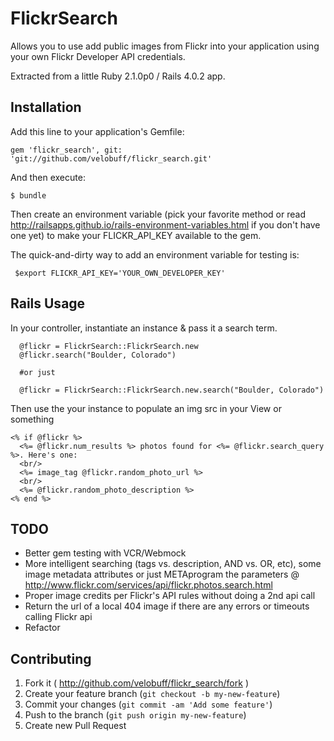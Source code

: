 # FlickrSearch

Allows you to use add public images from Flickr into your application using your own Flickr Developer API credentials.

Extracted from a little Ruby 2.1.0p0 / Rails 4.0.2 app.

## Installation

Add this line to your application's Gemfile:

    gem 'flickr_search', git: 'git://github.com/velobuff/flickr_search.git'

And then execute:

    $ bundle

Then create an environment variable (pick your favorite method or read http://railsapps.github.io/rails-environment-variables.html if you don't have one yet) to make your FLICKR_API_KEY available to the gem.

The quick-and-dirty way to add an environment variable for testing is:
```
 $export FLICKR_API_KEY='YOUR_OWN_DEVELOPER_KEY'
```

## Rails Usage

In your controller, instantiate an instance & pass it a search term.

```
  @flickr = FlickrSearch::FlickrSearch.new
  @flickr.search("Boulder, Colorado")

  #or just

  @flickr = FlickrSearch::FlickrSearch.new.search("Boulder, Colorado")

```

Then use the your instance to populate an img src in your View or something

```
<% if @flickr %>
  <%= @flickr.num_results %> photos found for <%= @flickr.search_query %>. Here's one:
  <br/>
  <%= image_tag @flickr.random_photo_url %>
  <br/>
  <%= @flickr.random_photo_description %>
<% end %>
```

## TODO

* Better gem testing with VCR/Webmock
* More intelligent searching (tags vs. description, AND vs. OR, etc), some image metadata attributes or just METAprogram the parameters @ http://www.flickr.com/services/api/flickr.photos.search.html
* Proper image credits per Flickr's API rules without doing a 2nd api call
* Return the url of a local 404 image if there are any errors or timeouts calling Flickr api
* Refactor

## Contributing

1. Fork it ( http://github.com/velobuff/flickr_search/fork )
2. Create your feature branch (`git checkout -b my-new-feature`)
3. Commit your changes (`git commit -am 'Add some feature'`)
4. Push to the branch (`git push origin my-new-feature`)
5. Create new Pull Request

